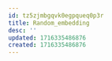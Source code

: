 ```yaml
---
id: tz5zjmbgqvk0egpqueq0p3r
title: Random_embedding
desc: ''
updated: 1716335486876
created: 1716335486876
---
```

